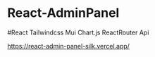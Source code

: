 # React-AdminPanel
#React Tailwindcss Mui Chart.js ReactRouter Api

https://react-admin-panel-silk.vercel.app/
